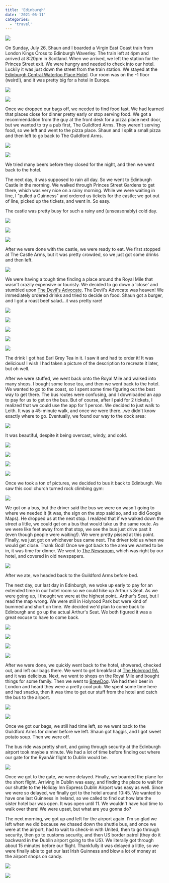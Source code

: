 ```yaml
---
title: 'Edinburgh'
date: '2021-06-11'
categories:
  - 'travel'
---
```


[![](images/Edinburgh.png)](http://1.bp.blogspot.com/-NxbFNV43h5M/ViV42CvlFvI/AAAAAAAA5ak/fyElnbGp5BA/s1600/Edinburgh.png)

On Sunday, July 26, Shaun and I boarded a Virgin East Coast train from London Kings Cross to Edinburgh Waverley. The train left at 4pm and arrived at 8:20pm in Scotland. When we arrived, we left the station for the Princes Street exit. We were hungry and needed to check into our hotel. Luckily it was just down the street from the train station. We stayed at the [Edinburgh Central Waterloo Place Hotel](https://www.travelodge.co.uk/hotels/428/Edinburgh-Central-Waterloo-Place-hotel). Our room was on the -1 floor (weird!), and it was pretty big for a hotel in Europe.

[![](images/edinburghtrain.jpg)](http://4.bp.blogspot.com/-ks1e5rx3oNA/ViVQvNBmUdI/AAAAAAAA5VU/2Ahs75iz6q0/s1600/edinburghtrain.jpg)

[![](images/edinburghstreet.jpg)](http://4.bp.blogspot.com/-yJQ29TWcEgA/ViVRYGYAVNI/AAAAAAAA5Vc/tw5KOSt4Gf8/s1600/edinburghstreet.jpg)

Once we dropped our bags off, we needed to find food fast. We had learned that places close for dinner pretty early or stop serving food. We got a recommendation from the guy at the front desk for a pizza place next door, but we wanted to try a pub first, The Guildford Arms. They weren't serving food, so we left and went to the pizza place. Shaun and I split a small pizza and then left to go back to The Guildford Arms.

[![](images/Guildford1.jpg)](http://1.bp.blogspot.com/-ovqINziav5o/ViVRekoPY8I/AAAAAAAA5Vk/0f7JSupnhy4/s1600/Guildford1.jpg)

[![](images/Guildford2.jpg)](http://3.bp.blogspot.com/-qwIMYwBYRGo/ViVRez_kMpI/AAAAAAAA5Vo/fLzynC4k9jg/s1600/Guildford2.jpg)

We tried many beers before they closed for the night, and then we went back to the hotel.

The next day, it was supposed to rain all day. So we went to Edinburgh Castle in the morning. We walked through Princes Street Gardens to get there, which was very nice on a rainy morning. While we were waiting in line, I "pulled a Guinness" and ordered us tickets for the castle; we got out of line, picked up the tickets, and went in. So easy.

The castle was pretty busy for such a rainy and (unseasonably) cold day.

[![](images/castle1.jpg)](http://4.bp.blogspot.com/-8u3RDwmhd8s/ViVVt6txupI/AAAAAAAA5V4/fQKzCTtfJx8/s1600/castle1.jpg)

[![](images/castle2.jpg)](http://4.bp.blogspot.com/-8DCgfs5O-VA/ViVVuELJoAI/AAAAAAAA5V8/5ncED3BDmik/s1600/castle2.jpg)

[![](images/castle33.jpg)](http://1.bp.blogspot.com/-Lh6QNxQgy50/ViVVuF7eu8I/AAAAAAAA5WA/DFMNGGuqPlQ/s1600/castle33.jpg)

After we were done with the castle, we were ready to eat. We first stopped at The Castle Arms, but it was pretty crowded, so we just got some drinks and then left.

[![](images/castlearms1.jpg)](http://1.bp.blogspot.com/-VzpTpN81Jv4/ViVWANPezCI/AAAAAAAA5WY/aIb2S-3agVw/s1600/castlearms1.jpg)

We were having a tough time finding a place around the Royal Mile that wasn't crazily expensive or touristy. We decided to go down a 'close' and stumbled upon [The Devil's Advocate](https://devilsadvocateedinburgh.co.uk/). The Devil's Advocate was heaven! We immediately ordered drinks and tried to decide on food. Shaun got a burger, and I got a roast beef salad...it was pretty rare!

[![](images/devil1.jpg)](http://3.bp.blogspot.com/-xwQOBkT_jA0/ViVYUUPonLI/AAAAAAAA5XU/O4c-bV1CY6k/s1600/devil1.jpg)

[![](images/devil2.jpg)](http://2.bp.blogspot.com/-2ho3bqjJtt8/ViVYUTBAVPI/AAAAAAAA5XM/EpfVs_GVf4w/s1600/devil2.jpg)

[![](images/devil3.jpg)](http://2.bp.blogspot.com/-7I6pG2jyY7M/ViVYUr-_G2I/AAAAAAAA5XQ/1Ky_FKk2ABM/s1600/devil3.jpg)

[![](images/devil4.jpg)](http://2.bp.blogspot.com/-FUEZadX2zsQ/ViVYUwNe2dI/AAAAAAAA5XY/TpVO-MfATYU/s1600/devil4.jpg)

[![](images/devil6.jpg)](http://3.bp.blogspot.com/-tlwZLEkTRPI/ViVYU63ZPnI/AAAAAAAA5Xc/7wN-gIHb2Wc/s1600/devil6.jpg)

The drink I got had Earl Grey Tea in it. I saw it and had to order it! It was delicious! I wish I had taken a picture of the description to recreate it later, but oh well.

After we were stuffed, we went back onto the Royal Mile and walked into many shops. I bought some loose tea, and then we went back to the hotel. We wanted to go to the coast, so I spent some time figuring out the best way to get there. The bus routes were confusing, and I downloaded an app to pay for us to get on the bus. But of course, after I paid for 2 tickets, I realized that we could use the app for 1 person. We decided to just walk to Leith. It was a 45-minute walk, and once we were there...we didn't know exactly where to go. Eventually, we found our way to the dock area:

[![](images/leith2.jpg)](http://3.bp.blogspot.com/-zY8cD0VgbBQ/ViVvUMVWvsI/AAAAAAAA5YY/IGrXq2QFI9U/s1600/leith2.jpg)

It was beautiful, despite it being overcast, windy, and cold.

[![](images/leith3.jpg)](http://1.bp.blogspot.com/-OtNXT7gTR4E/ViVvmitkS3I/AAAAAAAA5Yo/6wzOqukjRwI/s1600/leith3.jpg)

[![](images/leith4.jpg)](http://2.bp.blogspot.com/-83BgsobdSKk/ViVvm51SnZI/AAAAAAAA5Yk/gTsOQSxBKbU/s1600/leith4.jpg)

[![](images/leith5.jpg)](http://4.bp.blogspot.com/-bNpyj3s3YFg/ViVvm2PzJvI/AAAAAAAA5Yg/TUUZ2mvMq6c/s1600/leith5.jpg)

[![](images/leith6.jpg)](http://2.bp.blogspot.com/-pVNfa30x8fk/ViVvnBo4yOI/AAAAAAAA5Ys/TbnKU8_04JM/s1600/leith6.jpg)

Once we took a ton of pictures, we decided to bus it back to Edinburgh. We saw this cool church turned rock climbing gym:

[![](images/leith1.jpg)](http://1.bp.blogspot.com/-iT969iEZsFo/ViVv6Y6csZI/AAAAAAAA5ZA/7Q2JEOCHbOg/s1600/leith1.jpg)

We got on a bus, but the driver said the bus we were on wasn't going to where we needed it (it was, the sign on the stop said so, and so did Google Maps). He dropped us at the next stop. I realized that if we walked down the street a little, we could get on a bus that would take us the same route. As we were like feet away from that stop, we see the bus just drive past it (even though people were waiting!). We were pretty pissed at this point. Finally, we just got on whichever bus came next. The driver told us when we would get close. Thank God! Once we got back to the area we wanted to be in, it was time for dinner. We went to [The Newsroom](http://www.newsroomedinburgh.co.uk/), which was right by our hotel, and covered in old newspapers.

[![](images/newsroom1.jpg)](http://1.bp.blogspot.com/-HX3XUr4nIlw/ViVxXyXFXQI/AAAAAAAA5ZM/UqaiSlv9B-8/s1600/newsroom1.jpg)

After we ate, we headed back to the Guildford Arms before bed.

The next day, our last day in Edinburgh, we woke up early to pay for an extended time in our hotel room so we could hike up Arthur's Seat. As we were going up, I thought we were at the highest point...Arthur's Seat, but I read the map wrong. We were still in Holyrood Park but were kind of bummed and short on time. We decided we'd plan to come back to Edinburgh and go up the actual Arthur's Seat. We both figured it was a great excuse to have to come back.

[![](images/holyrood6.jpg)](http://3.bp.blogspot.com/-WcsnVs5DROU/ViVz1mfUeSI/AAAAAAAA5Zg/pIaUFVCME5I/s1600/holyrood6.jpg)

[![](images/holyrood7.jpg)](http://4.bp.blogspot.com/-JQfesD8AqFA/ViVz1nZmcWI/AAAAAAAA5Zc/axzZrVWk2E8/s1600/holyrood7.jpg)

[![](images/holyrood8.jpg)](http://3.bp.blogspot.com/-umQfNkF8MPo/ViVz2HcG6gI/AAAAAAAA5Zk/EdTqw0mIE2Q/s1600/holyrood8.jpg)

[![](images/holyrood10.jpg)](http://3.bp.blogspot.com/-1mH2JZCrGMs/ViVz1uhG-ZI/AAAAAAAA5ZY/8cKztLfSadM/s1600/holyrood10.jpg)

After we were done, we quickly went back to the hotel, showered, checked out, and left our bags there. We went to get breakfast at [The Holyrood 9A](https://www.theholyrood.co.uk/), and it was delicious. Next, we went to shops on the Royal Mile and bought things for some family. Then we went to [BrewDog](https://www.brewdog.com/). We had their beer in London and heard they were a pretty cool pub. We spent some time here and had snacks, then it was time to get our stuff from the hotel and catch the bus to the airport.

[![](images/brewdog11.jpg)](http://2.bp.blogspot.com/-kDhDnkCWtu8/ViV1BvOk0aI/AAAAAAAA5Z4/IbYT9tFMLZA/s1600/brewdog11.jpg)

[![](images/elephant.jpg)](http://4.bp.blogspot.com/-FkjzFAfXR_o/ViV1BlLGtfI/AAAAAAAA5Z8/vOW6WInW0P8/s1600/elephant.jpg)

Once we got our bags, we still had time left, so we went back to the Guildford Arms for dinner before we left. Shaun got haggis, and I got sweet potato soup. Then we were off.

The bus ride was pretty short, and going through security at the Edinburgh airport took maybe a minute. We had a lot of time before finding out where our gate for the RyanAir flight to Dublin would be.

[![](images/airport.jpg)](http://1.bp.blogspot.com/-JcBRZhR2pY0/ViV171ndZ-I/AAAAAAAA5aI/Y4WhIQveUgE/s1600/airport.jpg)

Once we got to the gate, we were delayed. Finally, we boarded the plane for the short flight. Arriving in Dublin was easy, and finding the place to wait for our shuttle to the Holiday Inn Express Dublin Airport was easy as well. Since we were so delayed, we finally got to the hotel around 10:45. We wanted to have one last Guinness in Ireland, so we called to find out how late the sister hotel bar was open. It was open until 11. We wouldn't have had time to walk over there! We were upset, but what are you gonna do?

The next morning, we got up and left for the airport again. I'm so glad we left when we did because we chased down the shuttle bus, and once we were at the airport, had to wait to check-in with United, then to go through security, then go to customs security, and then US border patrol (they do it backward in the Dublin airport going to the US). We literally got through about 15 minutes before our flight. Thankfully it was delayed a little, so we were finally able to get our last Irish Guinness and blow a lot of money at the airport shops on candy.

[![](images/lastg.jpg)](http://1.bp.blogspot.com/-zZGpHDZCDtM/ViV3yoiiicI/AAAAAAAA5aU/JqiAZx08Gws/s1600/lastg.jpg)

[![](images/leaving.jpg)](http://1.bp.blogspot.com/-F9A_N7t7aBY/ViV3yh6kRUI/AAAAAAAA5aY/mIYFXMrhONQ/s1600/leaving.jpg)
